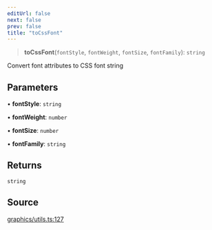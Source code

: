 ```yaml
---
editUrl: false
next: false
prev: false
title: "toCssFont"
---
```


> **toCssFont**(`fontStyle`, `fontWeight`, `fontSize`, `fontFamily`): `string`

Convert font attributes to CSS font string

## Parameters

• **fontStyle**: `string`

• **fontWeight**: `number`

• **fontSize**: `number`

• **fontFamily**: `string`

## Returns

`string`

## Source

[graphics/utils.ts:127](https://github.com/dgmjs/dgmjs/blob/c296d113d513e412f08f9016159ca40d11e704cd/packages/core/src/graphics/utils.ts#L127)
